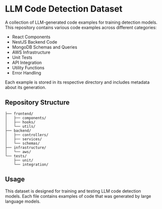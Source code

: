 # LLM Code Detection Dataset

A collection of LLM-generated code examples for training detection models. This repository contains various code examples across different categories:

- React Components
- NestJS Backend Code
- MongoDB Schemas and Queries
- AWS Infrastructure
- Unit Tests
- API Integration
- Utility Functions
- Error Handling

Each example is stored in its respective directory and includes metadata about its generation.

## Repository Structure

```
├── frontend/
│   ├── components/
│   ├── hooks/
│   └── utils/
├── backend/
│   ├── controllers/
│   ├── services/
│   └── schemas/
├── infrastructure/
│   └── aws/
└── tests/
    ├── unit/
    └── integration/
```

## Usage

This dataset is designed for training and testing LLM code detection models. Each file contains examples of code that was generated by large language models.
